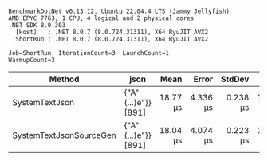 ```

BenchmarkDotNet v0.13.12, Ubuntu 22.04.4 LTS (Jammy Jellyfish)
AMD EPYC 7763, 1 CPU, 4 logical and 2 physical cores
.NET SDK 8.0.303
  [Host]   : .NET 8.0.7 (8.0.724.31311), X64 RyuJIT AVX2
  ShortRun : .NET 8.0.7 (8.0.724.31311), X64 RyuJIT AVX2

Job=ShortRun  IterationCount=3  LaunchCount=1  
WarmupCount=3  

```
| Method                  | json                | Mean     | Error    | StdDev   | Min      | Max      | Gen0   | Allocated |
|------------------------ |-------------------- |---------:|---------:|---------:|---------:|---------:|-------:|----------:|
| SystemTextJson          | {&quot;A&quot;(...)e&quot;}} [891] | 18.77 μs | 4.336 μs | 0.238 μs | 18.54 μs | 19.01 μs | 0.0305 |   3.19 KB |
| SystemTextJsonSourceGen | {&quot;A&quot;(...)e&quot;}} [891] | 18.04 μs | 4.074 μs | 0.223 μs | 17.87 μs | 18.29 μs | 0.0305 |   3.19 KB |
